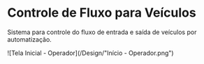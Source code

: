 # Controle de Fluxo para Veículos
Sistema para controle do fluxo de entrada e saída de veículos por automatização.

![Tela Inicial - Operador](/Design/"Início - Operador.png")
